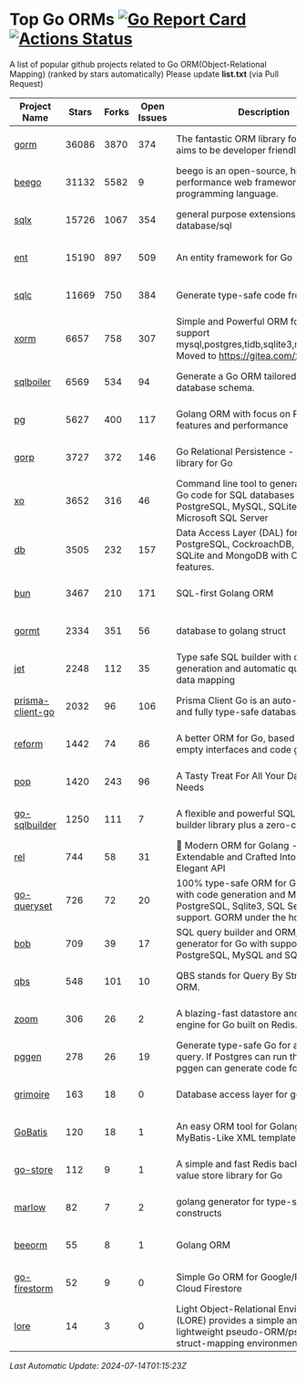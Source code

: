 # Top Go ORMs [![Go Report Card](https://goreportcard.com/badge/github.com/d-tsuji/awesome-go-orms)](https://goreportcard.com/report/github.com/d-tsuji/awesome-go-orms) [![Actions Status](https://github.com/d-tsuji/awesome-go-orms/workflows/CI/badge.svg)](https://github.com/d-tsuji/awesome-go-orms/actions)
A list of popular github projects related to Go ORM(Object-Relational Mapping) (ranked by stars automatically)
Please update **list.txt** (via Pull Request)

| Project Name | Stars | Forks | Open Issues | Description | Last Update |
| ------------ | ----- | ----- | ----------- | ----------- | ----------- |
| [gorm](https://github.com/go-gorm/gorm) | 36086 | 3870 | 374 | The fantastic ORM library for Golang, aims to be developer friendly | 2024-07-14 00:30:03 |
| [beego](https://github.com/beego/beego) | 31132 | 5582 | 9 | beego is an open-source, high-performance web framework for the Go programming language. | 2024-07-13 21:05:20 |
| [sqlx](https://github.com/jmoiron/sqlx) | 15726 | 1067 | 354 | general purpose extensions to golang's database/sql | 2024-07-14 00:42:32 |
| [ent](https://github.com/ent/ent) | 15190 | 897 | 509 | An entity framework for Go | 2024-07-13 20:07:56 |
| [sqlc](https://github.com/sqlc-dev/sqlc) | 11669 | 750 | 384 | Generate type-safe code from SQL | 2024-07-13 22:09:55 |
| [xorm](https://github.com/go-xorm/xorm) | 6657 | 758 | 307 | Simple and Powerful ORM for Go, support mysql,postgres,tidb,sqlite3,mssql,oracle, Moved to https://gitea.com/xorm/xorm | 2024-07-12 09:15:57 |
| [sqlboiler](https://github.com/volatiletech/sqlboiler) | 6569 | 534 | 94 | Generate a Go ORM tailored to your database schema. | 2024-07-12 22:03:53 |
| [pg](https://github.com/go-pg/pg) | 5627 | 400 | 117 | Golang ORM with focus on PostgreSQL features and performance | 2024-07-13 18:31:44 |
| [gorp](https://github.com/go-gorp/gorp) | 3727 | 372 | 146 | Go Relational Persistence - an ORM-ish library for Go | 2024-07-11 03:48:02 |
| [xo](https://github.com/xo/xo) | 3652 | 316 | 46 | Command line tool to generate idiomatic Go code for SQL databases supporting PostgreSQL, MySQL, SQLite, Oracle, and Microsoft SQL Server | 2024-07-13 06:59:52 |
| [db](https://github.com/upper/db) | 3505 | 232 | 157 | Data Access Layer (DAL) for PostgreSQL, CockroachDB, MySQL, SQLite and MongoDB with ORM-like features. | 2024-07-11 23:30:50 |
| [bun](https://github.com/uptrace/bun) | 3467 | 210 | 171 | SQL-first Golang ORM | 2024-07-12 09:34:38 |
| [gormt](https://github.com/xxjwxc/gormt) | 2334 | 351 | 56 | database to golang struct | 2024-07-11 03:01:03 |
| [jet](https://github.com/go-jet/jet) | 2248 | 112 | 35 | Type safe SQL builder with code generation and automatic query result data mapping | 2024-07-13 15:11:06 |
| [prisma-client-go](https://github.com/steebchen/prisma-client-go) | 2032 | 96 | 106 | Prisma Client Go is an auto-generated and fully type-safe database client | 2024-07-13 03:27:19 |
| [reform](https://github.com/go-reform/reform) | 1442 | 74 | 86 | A better ORM for Go, based on non-empty interfaces and code generation. | 2024-07-09 09:49:13 |
| [pop](https://github.com/gobuffalo/pop) | 1420 | 243 | 96 | A Tasty Treat For All Your Database Needs | 2024-07-11 02:38:30 |
| [go-sqlbuilder](https://github.com/huandu/go-sqlbuilder) | 1250 | 111 | 7 | A flexible and powerful SQL string builder library plus a zero-config ORM. | 2024-07-11 08:51:45 |
| [rel](https://github.com/go-rel/rel) | 744 | 58 | 31 | :gem: Modern ORM for Golang - Testable, Extendable and Crafted Into a Clean and Elegant API | 2024-07-02 05:09:13 |
| [go-queryset](https://github.com/jirfag/go-queryset) | 726 | 72 | 20 | 100% type-safe ORM for Go (Golang) with code generation and MySQL, PostgreSQL, Sqlite3, SQL Server support. GORM under the hood. | 2024-07-09 09:50:16 |
| [bob](https://github.com/stephenafamo/bob) | 709 | 39 | 17 | SQL query builder and ORM/Factory generator for Go with support for PostgreSQL, MySQL and SQLite | 2024-07-13 23:06:43 |
| [qbs](https://github.com/coocood/qbs) | 548 | 101 | 10 | QBS stands for Query By Struct. A Go ORM. | 2024-05-23 13:06:26 |
| [zoom](https://github.com/albrow/zoom) | 306 | 26 | 2 | A blazing-fast datastore and querying engine for Go built on Redis. | 2024-06-12 14:00:21 |
| [pggen](https://github.com/jschaf/pggen) | 278 | 26 | 19 | Generate type-safe Go for any Postgres query. If Postgres can run the query, pggen can generate code for it. | 2024-06-25 20:30:39 |
| [grimoire](https://github.com/Fs02/grimoire) | 163 | 18 | 0 | Database access layer for golang | 2024-07-06 08:58:27 |
| [GoBatis](https://github.com/mei-rune/GoBatis) | 120 | 18 | 1 | An easy ORM tool for Golang, support MyBatis-Like XML template SQL | 2024-07-09 09:50:45 |
| [go-store](https://github.com/gosuri/go-store) | 112 | 9 | 1 | A simple and fast Redis backed key-value store library for Go | 2023-09-25 03:42:25 |
| [marlow](https://github.com/dadleyy/marlow) | 82 | 7 | 2 | golang generator for type-safe sql api constructs | 2024-01-25 13:28:04 |
| [beeorm](https://github.com/latolukasz/beeorm) | 55 | 8 | 1 | Golang ORM | 2024-01-09 19:00:44 |
| [go-firestorm](https://github.com/jschoedt/go-firestorm) | 52 | 9 | 0 | Simple Go ORM for Google/Firebase Cloud Firestore | 2024-07-09 08:53:23 |
| [lore](https://github.com/abrahambotros/lore) | 14 | 3 | 0 | Light Object-Relational Environment (LORE) provides a simple and lightweight pseudo-ORM/pseudo-struct-mapping environment for Go | 2023-09-25 08:03:17 |

*Last Automatic Update: 2024-07-14T01:15:23Z*
